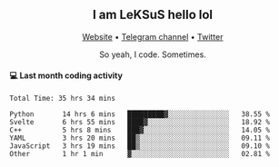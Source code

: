 <h2 align="center">I am LeKSuS hello lol</h2>
<div align="center">
  <a href="https://leksus.net">Website</a> •
  <a href="https://t.me/leksus_was_here">Telegram channel</a> •
  <a href="https://twitter.com/___LeKSuS___">Twitter</a>
</div>
<p align="center">So yeah, I code. Sometimes.</p>

#### :computer: Last month coding activity
<!--START_SECTION:waka-->

```text
Total Time: 35 hrs 34 mins

Python       14 hrs 6 mins   █████████▓░░░░░░░░░░░░░░░   38.55 %
Svelte       6 hrs 55 mins   ████▓░░░░░░░░░░░░░░░░░░░░   18.92 %
C++          5 hrs 8 mins    ███▓░░░░░░░░░░░░░░░░░░░░░   14.05 %
YAML         3 hrs 20 mins   ██▒░░░░░░░░░░░░░░░░░░░░░░   09.11 %
JavaScript   3 hrs 19 mins   ██▒░░░░░░░░░░░░░░░░░░░░░░   09.10 %
Other        1 hr 1 min      ▓░░░░░░░░░░░░░░░░░░░░░░░░   02.81 %
```

<!--END_SECTION:waka-->
